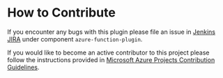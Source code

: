 # How to Contribute

If you encounter any bugs with this plugin please file an issue in [Jenkins JIRA](https://issues.jenkins-ci.org) under component `azure-function-plugin`.

If you would like to become an active contributor to this project please follow the instructions provided in [Microsoft Azure Projects Contribution Guidelines](http://azure.github.com/guidelines.html).